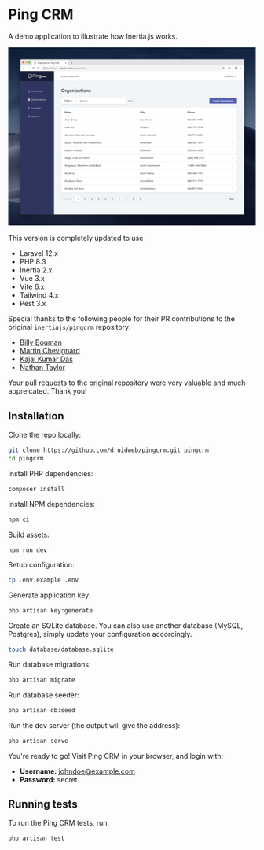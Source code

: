 # Ping CRM

A demo application to illustrate how Inertia.js works.

![](https://raw.githubusercontent.com/druidweb/pingcrm/main/screenshot.png)

This version is completely updated to use

- Laravel 12.x
- PHP 8.3
- Inertia 2.x
- Vue 3.x
- Vite 6.x
- Tailwind 4.x
- Pest 3.x

Special thanks to the following people for their PR contributions to the original `inertiajs/pingcrm` repository:

- [Billy Bouman](https://github.com/BillyBouman-2B-IT)
- [Martin Chevignard](https://github.com/mchev)
- [Kajal Kumar Das](https://github.com/kajal452)
- [Nathan Taylor](https://github.com/ntaylor-86)

Your pull requests to the original repository were very valuable and much appreicated. Thank you!

## Installation

Clone the repo locally:

```sh
git clone https://github.com/druidweb/pingcrm.git pingcrm
cd pingcrm
```

Install PHP dependencies:

```sh
composer install
```

Install NPM dependencies:

```sh
npm ci
```

Build assets:

```sh
npm run dev
```

Setup configuration:

```sh
cp .env.example .env
```

Generate application key:

```sh
php artisan key:generate
```

Create an SQLite database. You can also use another database (MySQL, Postgres), simply update your configuration accordingly.

```sh
touch database/database.sqlite
```

Run database migrations:

```sh
php artisan migrate
```

Run database seeder:

```sh
php artisan db:seed
```

Run the dev server (the output will give the address):

```sh
php artisan serve
```

You're ready to go! Visit Ping CRM in your browser, and login with:

- **Username:** johndoe@example.com
- **Password:** secret

## Running tests

To run the Ping CRM tests, run:

```
php artisan test
```
